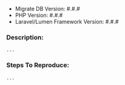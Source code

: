 - Migrate DB Version: #.#.#
- PHP Version: #.#.#
- Laravel/Lumen Framework Version: #.#.#

### Description:

    ...

### Steps To Reproduce:

    ...
